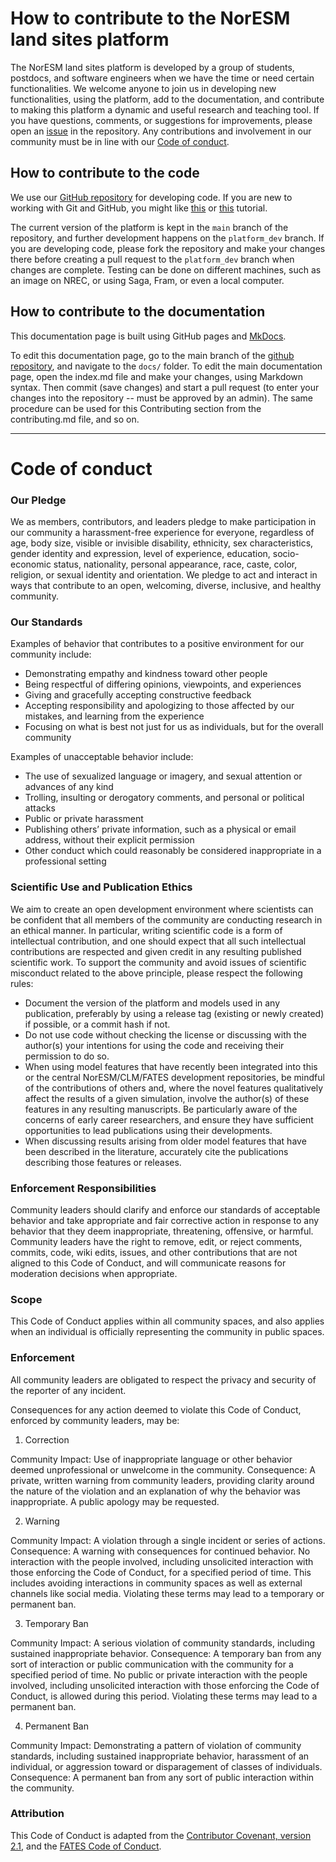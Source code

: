 # How to contribute to the NorESM land sites platform

The NorESM land sites platform is developed by a group of students, postdocs, and software engineers when we have the time or need certain functionalities. We welcome anyone to join us in developing new functionalities, using the platform, add to the documentation, and contribute to making this platform a dynamic and useful research and teaching tool. If you have questions, comments, or suggestions for improvements, please open an [issue](https://github.com/NorESMhub/NorESM_LandSites_Platform/issues) in the repository. Any contributions and involvement in our community must be in line with our [Code of conduct](https://noresmhub.github.io/NorESM_LandSites_Platform).

## How to contribute to the code

We use our [GitHub repository](https://github.com/NorESMhub/NorESM_LandSites_Platform) for developing code. If you are new to working with Git and GitHub, you might like [this](https://kbroman.org/github_tutorial/ "a minimalist intro") or [this](https://docs.github.com/en/get-started/quickstart/hello-world "GitHub's own tutorial") tutorial. 

The current version of the platform is kept in the `main` branch of the repository, and further development happens on the `platform_dev` branch. If you are developing code, please fork the repository and make your changes there before creating a pull request to the `platform_dev` branch when changes are complete. Testing can be done on different machines, such as an image on NREC, or using Saga, Fram, or even a local computer. 

## How to contribute to the documentation

This documentation page is built using GitHub pages and [MkDocs](https://www.mkdocs.org/). 

To edit this documentation page, go to the main branch of the [github repository](https://github.com/NorESMhub/NorESM_LandSites_Platform), and navigate to the `docs/` folder. To edit the main documentation page, open the index.md file and make your changes, using Markdown syntax. Then commit (save changes) and start a pull request (to enter your changes into the repository -- must be approved by an admin). The same procedure can be used for this Contributing section from the contributing.md file, and so on.

--------------------------

# Code of conduct

### Our Pledge

We as members, contributors, and leaders pledge to make participation in our community a harassment-free experience for everyone, regardless of age, body size, visible or invisible disability, ethnicity, sex characteristics, gender identity and expression, level of experience, education, socio-economic status, nationality, personal appearance, race, caste, color, religion, or sexual identity and orientation. We pledge to act and interact in ways that contribute to an open, welcoming, diverse, inclusive, and healthy community.

### Our Standards

Examples of behavior that contributes to a positive environment for our community include:

- Demonstrating empathy and kindness toward other people
- Being respectful of differing opinions, viewpoints, and experiences
- Giving and gracefully accepting constructive feedback
- Accepting responsibility and apologizing to those affected by our mistakes, and learning from the experience
- Focusing on what is best not just for us as individuals, but for the overall community

Examples of unacceptable behavior include:

- The use of sexualized language or imagery, and sexual attention or advances of any kind
- Trolling, insulting or derogatory comments, and personal or political attacks
- Public or private harassment
- Publishing others’ private information, such as a physical or email address, without their explicit permission
- Other conduct which could reasonably be considered inappropriate in a professional setting

### Scientific Use and Publication Ethics

We aim to create an open development environment where scientists can be confident that all members of the community are conducting research in an ethical manner. In particular, writing scientific code is a form of intellectual contribution, and one should expect that all such intellectual contributions are respected and given credit in any resulting published scientific work. To support the community and avoid issues of scientific misconduct related to the above principle, please respect the following rules:

- Document the version of the platform and models used in any publication, preferably by using a release tag (existing or newly created) if possible, or a commit hash if not.
- Do not use code without checking the license or discussing with the author(s) your intentions for using the code and receiving their permission to do so.
- When using model features that have recently been integrated into this or the central NorESM/CLM/FATES development repositories, be mindful of the contributions of others and, where the novel features qualitatively affect the results of a given simulation, involve the author(s) of these features in any resulting manuscripts. Be particularly aware of the concerns of early career researchers, and ensure they have sufficient opportunities to lead publications using their developments.
- When discussing results arising from older model features that have been described in the literature, accurately cite the publications describing those features or releases. 

### Enforcement Responsibilities

Community leaders should clarify and enforce our standards of acceptable behavior and take appropriate and fair corrective action in response to any behavior that they deem inappropriate, threatening, offensive, or harmful. Community leaders have the right to remove, edit, or reject comments, commits, code, wiki edits, issues, and other contributions that are not aligned to this Code of Conduct, and will communicate reasons for moderation decisions when appropriate.

### Scope

This Code of Conduct applies within all community spaces, and also applies when an individual is officially representing the community in public spaces. 

### Enforcement

All community leaders are obligated to respect the privacy and security of the reporter of any incident.

Consequences for any action deemed to violate this Code of Conduct, enforced by community leaders, may be:

1. Correction 

Community Impact: Use of inappropriate language or other behavior deemed unprofessional or unwelcome in the community.
Consequence: A private, written warning from community leaders, providing clarity around the nature of the violation and an explanation of why the behavior was inappropriate. A public apology may be requested.

2. Warning

Community Impact: A violation through a single incident or series of actions.
Consequence: A warning with consequences for continued behavior. No interaction with the people involved, including unsolicited interaction with those enforcing the Code of Conduct, for a specified period of time. This includes avoiding interactions in community spaces as well as external channels like social media. Violating these terms may lead to a temporary or permanent ban.

3. Temporary Ban

Community Impact: A serious violation of community standards, including sustained inappropriate behavior.
Consequence: A temporary ban from any sort of interaction or public communication with the community for a specified period of time. No public or private interaction with the people involved, including unsolicited interaction with those enforcing the Code of Conduct, is allowed during this period. Violating these terms may lead to a permanent ban.

4. Permanent Ban

Community Impact: Demonstrating a pattern of violation of community standards, including sustained inappropriate behavior, harassment of an individual, or aggression toward or disparagement of classes of individuals.
Consequence: A permanent ban from any sort of public interaction within the community.


### Attribution

This Code of Conduct is adapted from the [Contributor Covenant, version 2.1](https://www.contributor-covenant.org/version/2/1/code_of_conduct.html), and the [FATES Code of Conduct](https://github.com/NGEET/fates/blob/master/CODE_OF_CONDUCT.md).
